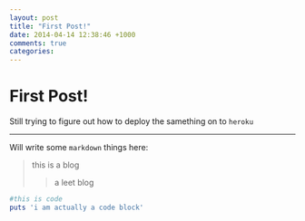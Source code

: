 ```yaml
---
layout: post
title: "First Post!"
date: 2014-04-14 12:38:46 +1000
comments: true
categories:
---
```

First Post!
=======

Still trying to figure out how to deploy the samething on to
`heroku`

-----

Will write some `markdown` things here:
> this is a blog
>> a leet blog

```ruby
#this is code
puts 'i am actually a code block'
```
